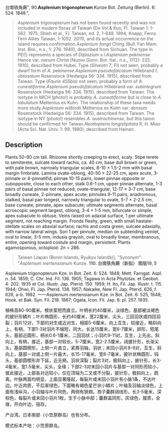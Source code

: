 台南铁角蕨",
90.**Asplenium trigonopterum** Kunze Bot. Zeitung (Berlin). 6: 524. 1848.",

> *Asplenium trigonopterum* has not been found recently and was not included in modern floras of Taiwan (De Vol &amp; Kuo, Fl. Taiwan 1: 1-562. 1975; Shieh et al., Fl. Taiwan, ed. 2, 1-648. 1994; Knapp, Ferns Fern Allies Taiwan, 1-1052. 2011), and its actual occurrence on the island requires confirmation.*Asplenium fangii* Ching (Bull. Fan Mem. Inst. Biol., n.s., 1: 276. 1949), described from Sichuan. The type in PE(!) represents a species of *Diplazium* s.l.*Asplenium pekinense* Hance var. *nanum* Christ (Nuovo Giorn. Bot. Ital., n.s., 17(2): 225. 1910), described from Hubei. Type (*Silvestri 7*, FI) not seen, probably a dwarf form of *A. pekinense*.*Asplenium pseudofalcatum* Hillebrand f. *obtusatum* Rosenstock (Hedwigia 56: 334. 1915), described from Taiwan. Type (*Faurie 455bis*) not seen, probably a form of *A. cuneatiforme*.*Asplenium pseudofalcatum* Hillebrand var. *subintegrum* Rosenstock (Hedwigia 56: 334. 1915), described from Taiwan. The isotype in MICH (photo!) is probably *A. cuneatiforme* but is close to *A. lobulatum* Mettenius ex Kuhn. The relationship of these taxa needs more study.*Asplenium wilfordii* Mettenius ex Kuhn var. *densum* Rosenstock (Hedwigia 56: 334. 1915), described from Taiwan. The isotype in NY (photo!) resembles *A. austrochinense*, but this taxon should be confirmed for Taiwan.*Neottopteris longistipitata* R. H. Miao (Acta Sci. Nat. Univ. 1: 99. 1980), described from Hainan.

## Description
Plants 50-90 cm tall. Rhizome shortly creeping to erect, scaly. Stipe terete to semiterete, sulcate toward rachis, ca. 40 cm, base dull brown or green, with pale brown, narrowly triangular scales, 8-10 × 1.5-2 mm with basal margin fimbriate. Lamina ovate-oblong, 40-50 × 22-25 cm, apex acute, 3-pinnate or 4-pinnatifid; pinnae 10-15 pairs, lower pinnae opposite or subopposite, close to each other, stalk 0.6-1 cm, upper pinnae alternate, 1-3 pairs of basal pinnae not reduced, ovate-triangular, 12-17 × 3-7 cm, base broadly cuneate, 2-pinnate, apex acute; pinnules 9-11 pairs, anadromous, stalked, basal pair longest, narrowly triangular to ovate, 5-7 × 2-2.5 cm, base cuneate, pinnate, apex subacute; ultimate segments alternate, basal acroscopic segment largest, oblong, 3-4 × 1-5 mm, bifurcate or simple, apex subacute to obtuse. Veins raised on adaxial surface, 1 per ultimate segment, not reaching margin. Fronds fleshy, green, with small hastate-stellate scales on abaxial surface; rachis and costa green, sulcate adaxially, with narrow lateral wings. Sori 1 per pinnule, median on subtending veinlet, oval to linear, 3-5 mm; indusia grayish, oval to broadly linear, membranous, entire, opening toward costule and margin, persistent. Plants agamosporous, octoploid: 2*n* = 286.

> Taiwan [Japan (Bonin Islands, Ryukyu Islands)].
  "Synonym": "*Asplenium mertensianum* Kunze.
**110. 台南铁角蕨（新拟） 图版19, 5**

Asplenium trigonopterum Kze. in Bot. Zeit. 6: 524. 1848; Mett. Farngat. Aspl. n. 54. 1859; C. Chr. Ind. Fil. 136. 1905; Tagawa in Acta Phytotax. et Geobot. 4: 202. 1935 et Col. Illustr. Jap. Pterid. 150. 1959; H. Ito, Fil. Jap. Illustr. t. 115. 1944; Ohwi, Fl. Jap. Pterid. 138. 1957; Nakaike, New Fl. Jap. Pterid. 626, f. 626, a-b. 1982. ——Asplenium mertensianum Kze. in Bot. Zeit. 6: 525, 1848; Hook. et Bak. Syn. Fil. 218. 1867; Ogata, Icon. Fil. Jap. 6: pl. 257. 1935.

植株高80-90厘米。根状茎短而直立。叶柄长约40厘米，淡绿色，基部被淡褐色的披针形鳞片；叶片椭圆形，长约40厘米，宽22厘米，尖头，三回羽状或四回羽裂；羽片12对，下部的对生或近对生，相距5-6厘米，向上互生，较接近，略斜向上，有柄，下部1-3对羽片不缩短，同大，长达15厘米，宽6-7厘米，卵形，短尾头，基部近圆形，柄长0.6-1厘米，二回羽状；小羽片9-11对，互生，上先出，斜向上，有柄，接近，基部一对较长，5-7厘米，宽2-2.5厘米，阔披针形，长渐尖头，基部圆楔形，上侧一片直立，紧靠羽轴，羽状；末回小羽片8-9对，互生，斜向上，基部一对或上侧一片最大，长15-17毫米，宽6-7毫米，披针状椭圆形，钝头，基部圆楔形并下延，近无柄，羽状深裂；裂片3对，极斜向上，披针形，长3-4毫米，宽1.5毫米，尖头，全缘；下部2-3对末回小羽片与基部一对同形而较小，彼此接近，上部各对远较小，仅在顶端为二叉或不分裂，披针形，极斜向上，疏离。叶脉两面均明显，上面显著隆起，每裂片或末回小羽片有小脉1条，不达叶边。叶近肉质，干后翠绿色，下面略有褐色星芒状小鳞片；叶轴及羽轴淡绿色，上面有浅纵沟，小羽轴与叶片同色，两侧有狭翅。孢子囊群阔线形，长3-5毫米，深棕色，每裂片或末回小羽片1枚，生于小脉中部；囊群盖同形，灰绿色，膜质，全缘，开向叶边，宿存。

产台湾。日本南部（小笠原群岛）也有分布。

模式标本产地：小笠原群岛。

